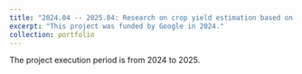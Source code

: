 ```yaml
---
title: "2024.04 -- 2025.04: Research on crop yield estimation based on spatiotemporal information attention."
excerpt: "This project was funded by Google in 2024."
collection: portfolio
---
```


The project execution period is from 2024 to 2025.
